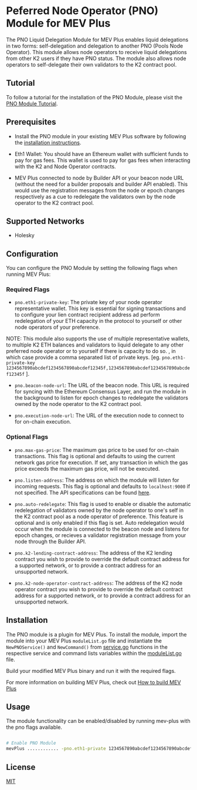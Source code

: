 # Peferred Node Operator (PNO) Module for MEV Plus

The PNO Liquid Delegation Module for MEV Plus enables liquid delegations in two forms: self-delegation and delegation to another PNO (Pools Node Operator). This module allows node operators to receive liquid delegations from other K2 users if they have PNO status. The module also allows node operators to self-delegate their own validators to the K2 contract pool.

## Tutorial

To follow a tutorial for the installation of the PNO Module, please visit the [PNO Module Tutorial](https://docs.restaking.cloud/nodecloud/holesky).

## Prerequisites

- Install the PNO module in your existing MEV Plus software by following the [installation instructions](https://docs.restaking.cloud/nodecloud/holesky).

- Eth1 Wallet: You should have an Ethereum wallet with sufficient funds to pay for gas fees. This wallet is used to pay for gas fees when interacting with the K2 and Node Operator contracts.

- MEV Plus connected to node by Builder API or your beacon node URL (without the need for a builder proposals and builder API enabled). This would use the registration messages from the node or epoch changes respectively as a cue to redelegate the validators own by the node operator to the K2 contract pool.

## Supported Networks

- Holesky

## Configuration

You can configure the PNO Module by setting the following flags when running MEV Plus:

### Required Flags

- `pno.eth1-private-key`: The private key of your node operator representative wallet. This key is essential for signing transactions and to configure your lien contract recipient address ad perform redelegation of your ETH capacity in the protocol to yourself or other node operators of your preference.

NOTE: This module also supports the use of multiple representative wallets, to multiple K2 ETH balances and validators to liquid delegate to any other preferred node operator or to yourself if there is capacity to do so.
, in which case provide a comma separated list of private keys. [eg. `pno.eth1-private-key 1234567890abcdef1234567890abcdef12345f,1234567890abcdef1234567890abcdef12345f`
].

- `pno.beacon-node-url`: The URL of the beacon node. This URL is required for syncing with the Ethereum Consensus Layer, and run the module in the background to listen for epoch changes to redelegate the validators owned by the node operator to the K2 contract pool.

- `pno.execution-node-url`: The URL of the execution node to connect to for on-chain execution.

### Optional Flags

- `pno.max-gas-price`: The maximum gas price to be used for on-chain transactions. This flag is optional and defaults to using the current network gas price for execution. If set, any transaction in which the gas price exceeds the maximum gas price, will not be executed.

- `pno.listen-address`: The address on which the module will listen for incoming requests. This flag is optional and defaults to `localhost:9000` if not specified. The API specifications can be found [here](#api).

- `pno.auto-redelegate`: This flag is used to enable or disable the automatic redelegation of validators owned by the node operator to one's self in the K2 contract pool as a node operator of preference. This feature is optional and is only enabled if this flag is set. Auto redelegation would occur when the module is connected to the beacon node and listens for epoch changes, or recieves a validator registration message from your node through the Builder API.

- `pno.k2-lending-contract-address`: The address of the K2 lending contract you wish to provide to override the default contract address for a supported network, or to provide a contract address for an unsupported network.

- `pno.k2-node-operator-contract-address`: The address of the K2 node operator contract you wish to provide to override the default contract address for a supported network, or to provide a contract address for an unsupported network.

## Installation

The PNO module is a plugin for MEV Plus. To install the module, import the module into your MEV Plus `moduleList.go` file and instantiate the `NewPNOService()` and `NewCommand()` from [service.go](service.go) functions in the respective service and command lists variables within the [moduleList.go](https://github.com/pon-network/mev-plus/blob/main/moduleList/moduleList.go) file.

Build your modified MEV Plus binary and run it with the required flags.

For more information on building MEV Plus, check out
[How to build MEV Plus](https://github.com/pon-network/mev-plus#building-mev-plus)

## Usage

The module functionality can be enabled/disabled by running mev-plus with the pno flags available.

```bash

# Enable PNO Module
mevPlus ............ -pno.eth1-private 1234567890abcdef1234567890abcdef12345f -pno.beacon-node-url http://localhost:5052 -pno.execution-node-url http://localhost:8545
```

## License
[MIT](LICENSE.md)
